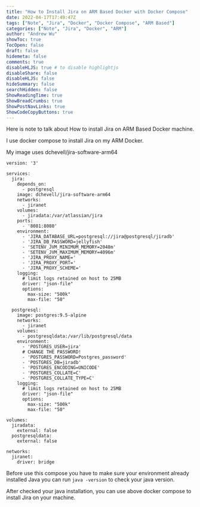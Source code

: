 ```yaml
---
title: "How to Install Jira on ARM Based Docker with Docker Compose"
date: 2022-04-17T17:49:47Z
tags: ["Note", "Jira", "Docker", "Docker Compose", "ARM Based"]
categories: ["Note", "Jira", "Docker", "ARM"]
author: "Andrew Wu"
showToc: true
TocOpen: false
draft: false
hidemeta: false
comments: true
disableHLJS: true # to disable highlightjs
disableShare: false
disableHLJS: false
hideSummary: false
searchHidden: false
ShowReadingTime: true
ShowBreadCrumbs: true
ShowPostNavLinks: true
ShowCodeCopyButtons: true
---
```

Here is note to talk about How to install Jira on ARM Based Docker machine.

I use docker compose to install Jira on my ARM Docker.

My image uses dchevell/jira-software-arm64

```
version: '3'

services:
  jira:
    depends_on:
      - postgresql
    image: dchevell/jira-software-arm64
    networks:
      - jiranet
    volumes:
      - jiradata:/var/atlassian/jira
    ports:
      - '8081:8080'
    environment:
      - 'JIRA_DATABASE_URL=postgresql://jira@postgresql/jiradb'
      - 'JIRA_DB_PASSWORD=jellyfish'
      - 'SETENV_JVM_MINIMUM_MEMORY=2048m'
      - 'SETENV_JVM_MAXIMUM_MEMORY=4096m'
      - 'JIRA_PROXY_NAME='
      - 'JIRA_PROXY_PORT='
      - 'JIRA_PROXY_SCHEME='
    logging:
      # limit logs retained on host to 25MB
      driver: "json-file"
      options:
        max-size: "500k"
        max-file: "50"

  postgresql:
    image: postgres:9.5-alpine
    networks:
      - jiranet
    volumes:
      - postgresqldata:/var/lib/postgresql/data
    environment:
      - 'POSTGRES_USER=jira'
      # CHANGE THE PASSWORD!
      - 'POSTGRES_PASSWORD=Postgres_password'
      - 'POSTGRES_DB=jiradb'
      - 'POSTGRES_ENCODING=UNICODE'
      - 'POSTGRES_COLLATE=C'
      - 'POSTGRES_COLLATE_TYPE=C'
    logging:
      # limit logs retained on host to 25MB
      driver: "json-file"
      options:
        max-size: "500k"
        max-file: "50"

volumes:
  jiradata:
    external: false
  postgresqldata:
    external: false

networks:
  jiranet:
    driver: bridge
```

Before use this compose you have to make sure your environment already installed Java you can run `java -version` to check your java version.

After checked your java installation, you can use above docker compose to install Jira on your machine.